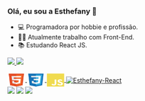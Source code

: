 ### Olá, eu sou a Esthefany 👋

- 💻 Programadora por hobbie e profissão.
- 👩‍💻 Atualmente trabalho com Front-End.
- 📚 Estudando React JS.

 <div>
  <a href="https://github.com/Esthefany-Dev">
  <img height="180em" src="https://github-readme-stats.vercel.app/api?username=Esthefany-Dev&show_icons=true&theme=outrun&include_all_commits=true&count_private=true"/>
  <img height="180em" src="https://github-readme-stats.vercel.app/api/top-langs/?username=Esthefany-Dev&layout=compact&langs_count=16&theme=outrun"/>
</div>
  
  <div style="display: inline_block"><br>
  <img align="center" alt="Esthefany-HTML" height="30" width="40" src="https://raw.githubusercontent.com/devicons/devicon/master/icons/html5/html5-original.svg">
  <img align="center" alt="Esthefany-CSS" height="30" width="40" src="https://raw.githubusercontent.com/devicons/devicon/master/icons/css3/css3-original.svg">
 <img align="center" alt="Esthefany-Js" height="30" width="40" src="https://raw.githubusercontent.com/devicons/devicon/master/icons/javascript/javascript-plain.svg">
   <img align="center" alt="Esthefany-React" height="30" with="40" src="https://cdn.jsdelivr.net/gh/devicons/devicon/icons/react/react-original.svg"
</div><br>
  
 <div> 
    <a href="https://instagram.com/_esthefany_ls" target="_blank"><img src="https://img.shields.io/badge/-Instagram-%23E4405F?style=for-the-badge&logo=instagram&logoColor=white" target="_blank"></a>
    <a href = "mailto:esthef.silva404@gmail.com
  "><img src="https://img.shields.io/badge/-Gmail-%23333?style=for-the-badge&logo=gmail&logoColor=white" target="_blank"></a>
    <a href="https://www.linkedin.com/in/esthefany-silva-a3533823a/" target="_blank"><img src="https://img.shields.io/badge/-LinkedIn-%230077B5?style=for-the-badge&logo=linkedin&logoColor=white" target="_blank"></a>
</div>
